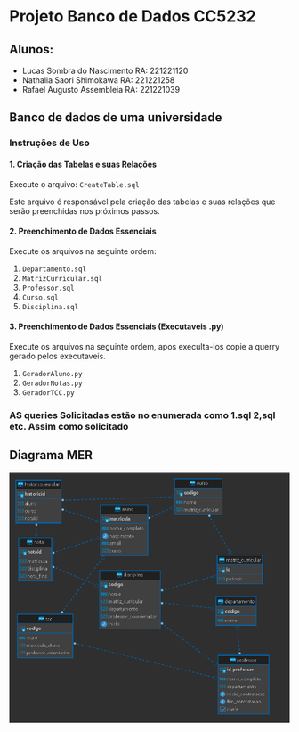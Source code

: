 # Projeto Banco de Dados CC5232

## Alunos:

- Lucas Sombra do Nascimento RA: 221221120
- Nathalia Saori Shimokawa RA: 221221258
- Rafael Augusto Assembleia RA: 221221039

## Banco de dados de uma universidade

### Instruções de Uso

#### 1. Criação das Tabelas e suas Relações

Execute o arquivo: `CreateTable.sql`

Este arquivo é responsável pela criação das tabelas e suas relações que serão preenchidas nos próximos passos.

#### 2. Preenchimento de Dados Essenciais

Execute os arquivos na seguinte ordem:

1. `Departamento.sql`
2. `MatrizCurricular.sql`
3. `Professor.sql`
4. `Curso.sql`
5. `Disciplina.sql`

#### 3. Preenchimento de Dados Essenciais (Executaveis .py)

Execute os arquivos na seguinte ordem, apos execulta-los copie a querry gerado pelos executaveis. 

1. `GeradorAluno.py`
2. `GeradorNotas.py`
3.  `GeradorTCC.py`


### AS queries Solicitadas estão no enumerada como 1.sql 2,sql etc. Assim como solicitado
## Diagrama MER

![Diagrama MER](https://raw.githubusercontent.com/ThePlano/DB_FEI/main/MER.png "Diagrama MER")

